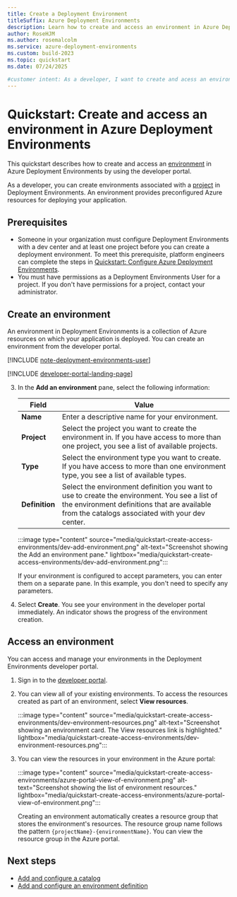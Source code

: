 ```yaml
---
title: Create a Deployment Environment
titleSuffix: Azure Deployment Environments
description: Learn how to create and access an environment in Azure Deployment Environments by using the developer portal. An environment has all Azure resources preconfigured for deploying your application.
author: RoseHJM
ms.author: rosemalcolm
ms.service: azure-deployment-environments
ms.custom: build-2023
ms.topic: quickstart
ms.date: 07/24/2025

#customer intent: As a developer, I want to create and acess an environment so that I can use preconfigured Azure resources to deploy an application.
---
```


# Quickstart: Create and access an environment in Azure Deployment Environments

This quickstart describes how to create and access an [environment](concept-environments-key-concepts.md#environments) in Azure Deployment Environments by using the developer portal.

As a developer, you can create environments associated with a [project](concept-environments-key-concepts.md#projects) in Deployment Environments. An environment provides preconfigured Azure resources for deploying your application.

## Prerequisites

- Someone in your organization must configure Deployment Environments with a dev center and at least one project before you can create a deployment environment. To meet this prerequisite, platform engineers can complete the steps in [Quickstart: Configure Azure Deployment Environments](quickstart-create-and-configure-devcenter.md).
- You must have permissions as a Deployment Environments User for a project. If you don't have permissions for a project, contact your administrator.

## Create an environment

An environment in Deployment Environments is a collection of Azure resources on which your application is deployed. You can create an environment from the developer portal.

[!INCLUDE [note-deployment-environments-user](includes/note-deployment-environments-user.md)]

[!INCLUDE [developer-portal-landing-page](includes/developer-portal-landing-page.md)]
 
3. In the **Add an environment** pane, select the following information:

   |Field  |Value  |
   |---------|---------|
   |**Name**     | Enter a descriptive name for your environment. |
   |**Project**  | Select the project you want to create the environment in. If you have access to more than one project, you see a list of available projects. |
   |**Type**     | Select the environment type you want to create. If you have access to more than one environment type, you see a list of available types. |
   |**Definition** | Select the environment definition you want to use to create the environment. You see a list of the environment definitions that are available from the catalogs associated with your dev center. |

   :::image type="content" source="media/quickstart-create-access-environments/dev-add-environment.png" alt-text="Screenshot showing the Add an environment pane." lightbox="media/quickstart-create-access-environments/dev-add-environment.png":::

   If your environment is configured to accept parameters, you can enter them on a separate pane. In this example, you don't need to specify any parameters.

4. Select **Create**. You see your environment in the developer portal immediately. An indicator shows the progress of the environment creation.

## Access an environment

You can access and manage your environments in the Deployment Environments developer portal.

1. Sign in to the [developer portal](https://devportal.microsoft.com).

1. You can view all of your existing environments. To access the resources created as part of an environment, select **View resources**.

   :::image type="content" source="media/quickstart-create-access-environments/dev-environment-resources.png" alt-text="Screenshot showing an environment card. The View resources link is highlighted." lightbox="media/quickstart-create-access-environments/dev-environment-resources.png":::

1. You can view the resources in your environment in the Azure portal:

   :::image type="content" source="media/quickstart-create-access-environments/azure-portal-view-of-environment.png" alt-text="Screenshot showing the list of environment resources." lightbox="media/quickstart-create-access-environments/azure-portal-view-of-environment.png":::

   Creating an environment automatically creates a resource group that stores the environment's resources. The resource group name follows the pattern `{projectName}-{environmentName}`. You can view the resource group in the Azure portal.

## Next steps

- [Add and configure a catalog](how-to-configure-catalog.md)
- [Add and configure an environment definition](configure-environment-definition.md)
